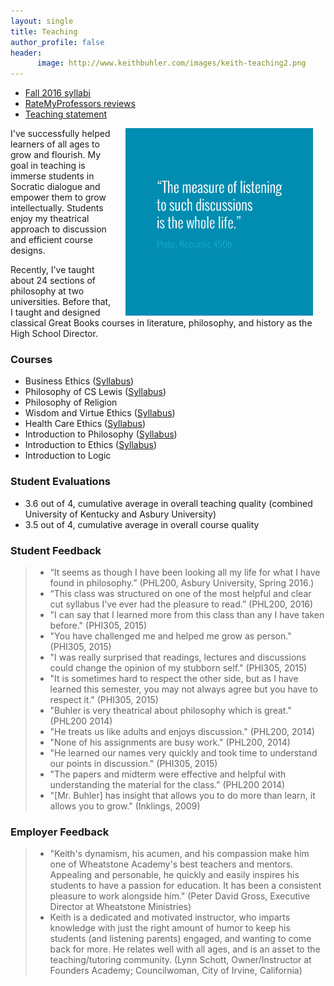 ```yaml
---
layout: single
title: Teaching
author_profile: false
header:
      image: http://www.keithbuhler.com/images/keith-teaching2.png
---
```



* [Fall 2016 syllabi](/syllabi)
* [RateMyProfessors reviews](http://www.ratemyprofessors.com/ShowRatings.jsp?tid=1822771)
* [Teaching statement](/teaching-statement) 

<img src="/images/measurelearning.png" alt="propermeasure" align="right" hspace="20" height="300" width="300">

I've successfully helped learners of all ages to grow and flourish. My goal in teaching is immerse students in Socratic dialogue and empower them to grow intellectually. Students enjoy my theatrical approach to discussion and efficient course designs. 

Recently, I've taught about 24 sections of philosophy at two universities. Before that, I taught and designed classical Great Books courses in literature, philosophy, and history as the High School Director.

### Courses

- Business Ethics ([Syllabus](/syllabus334))  
- Philosophy of CS Lewis ([Syllabus](/syllabus251))  
- Philosophy of Religion    
- Wisdom and Virtue Ethics  ([Syllabus](/syllabus-S2016-293-wisdom))   
- Health Care Ethics ([Syllabus](/syllabus-S2016-305-health-care))             
- Introduction to Philosophy ([Syllabus](/syllabus200))   
- Introduction to Ethics ([Syllabus](https://docs.google.com/document/d/1u2FI836N6FcWWs2I5BrbLF1tQav9wjcDJiOU0bRkfRw/edit))     
- Introduction to Logic   


### Student Evaluations

- 3.6 out of 4, cumulative average in overall teaching quality (combined University of Kentucky and Asbury University)
- 3.5 out of 4, cumulative average in overall course quality

 
### Student Feedback

> * “It seems as though I have been looking all my life for what I have found in philosophy.” (PHL200, Asbury University, Spring 2016.)
> * “This class was structured on one of the most helpful and clear cut syllabus I’ve ever had the pleasure to read.” (PHL200, 2016)
> * "I can say that I learned more from this class than any I have taken before." (PHI305, 2015)
> * "You have challenged me and helped me grow as person." (PHI305, 2015)
> * "I was really surprised that readings, lectures and discussions could change the opinion of my stubborn self." (PHI305, 2015)
> * "It is sometimes hard to respect the other side, but as I have learned this semester, you may not always agree but you have to respect it." (PHI305, 2015) 
> * "Buhler is very theatrical about philosophy which is great." (PHL200 2014)
> * "He treats us like adults and enjoys discussion." (PHL200, 2014)
> * "None of his assignments are busy work." (PHL200, 2014)
> * "He learned our names very quickly and took time to understand our points in discussion." (PHI305, 2015)
> * "The papers and midterm were effective and helpful with understanding the material for the class." (PHL200 2014)
> * "[Mr. Buhler] has insight that allows you to do more than learn, it allows you to grow." (Inklings, 2009)

### Employer Feedback

> * "Keith's dynamism, his acumen, and his compassion make him one of Wheatstone Academy's best teachers and mentors. Appealing and personable, he quickly and easily inspires his students to have a passion for education. It has been a consistent pleasure to work alongside him."  (Peter David Gross, Executive Director at Wheatstone Ministries)
> * Keith is a dedicated and motivated instructor, who imparts knowledge with just the right amount of humor to keep his students (and listening parents) engaged, and wanting to come back for more. He relates well with all ages, and is an asset to the teaching/tutoring community.   (Lynn Schott, Owner/Instructor at Founders Academy; Councilwoman, City of Irvine, California)